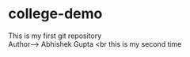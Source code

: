 # college-demo
This is my first git repository
<br>
Author--> Abhishek Gupta
<br
this is my second time 
